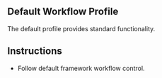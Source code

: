 ## Default Workflow Profile

The default profile provides standard functionality.

## Instructions

- Follow default framework workflow control.


